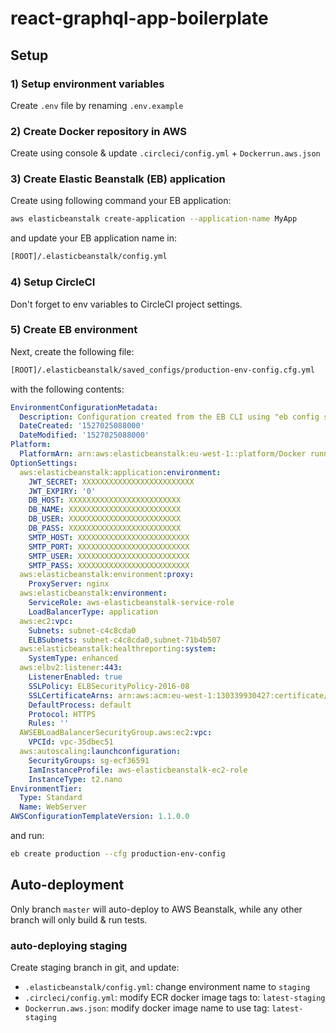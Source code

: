 # react-graphql-app-boilerplate

## Setup

### 1) Setup environment variables

Create `.env` file by renaming `.env.example`

### 2) Create Docker repository in AWS

Create using console & update `.circleci/config.yml` + `Dockerrun.aws.json`

### 3) Create Elastic Beanstalk (EB) application

Create using following command your EB application:

```bash
aws elasticbeanstalk create-application --application-name MyApp
```

and update your EB application name in:

```bash
[ROOT]/.elasticbeanstalk/config.yml
```

### 4) Setup CircleCI

Don't forget to env variables to CircleCI project settings.

### 5) Create EB environment

Next, create the following file:

```bash
[ROOT]/.elasticbeanstalk/saved_configs/production-env-config.cfg.yml
```

with the following contents:

```yml
EnvironmentConfigurationMetadata:
  Description: Configuration created from the EB CLI using "eb config save".
  DateCreated: '1527025088000'
  DateModified: '1527025088000'
Platform:
  PlatformArn: arn:aws:elasticbeanstalk:eu-west-1::platform/Docker running on 64bit Amazon Linux/2.10.0
OptionSettings:
  aws:elasticbeanstalk:application:environment:
    JWT_SECRET: XXXXXXXXXXXXXXXXXXXXXXXXX
    JWT_EXPIRY: '0'
    DB_HOST: XXXXXXXXXXXXXXXXXXXXXXXXX
    DB_NAME: XXXXXXXXXXXXXXXXXXXXXXXXX
    DB_USER: XXXXXXXXXXXXXXXXXXXXXXXXX
    DB_PASS: XXXXXXXXXXXXXXXXXXXXXXXXX
    SMTP_HOST: XXXXXXXXXXXXXXXXXXXXXXXXX
    SMTP_PORT: XXXXXXXXXXXXXXXXXXXXXXXXX
    SMTP_USER: XXXXXXXXXXXXXXXXXXXXXXXXX
    SMTP_PASS: XXXXXXXXXXXXXXXXXXXXXXXXX
  aws:elasticbeanstalk:environment:proxy:
    ProxyServer: nginx
  aws:elasticbeanstalk:environment:
    ServiceRole: aws-elasticbeanstalk-service-role
    LoadBalancerType: application
  aws:ec2:vpc:
    Subnets: subnet-c4c8cda0
    ELBSubnets: subnet-c4c8cda0,subnet-71b4b507
  aws:elasticbeanstalk:healthreporting:system:
    SystemType: enhanced
  aws:elbv2:listener:443:
    ListenerEnabled: true
    SSLPolicy: ELBSecurityPolicy-2016-08
    SSLCertificateArns: arn:aws:acm:eu-west-1:130339930427:certificate/8a698bc0-d8ca-438a-8661-683898ee1150
    DefaultProcess: default
    Protocol: HTTPS
    Rules: ''
  AWSEBLoadBalancerSecurityGroup.aws:ec2:vpc:
    VPCId: vpc-35dbec51
  aws:autoscaling:launchconfiguration:
    SecurityGroups: sg-ecf36591
    IamInstanceProfile: aws-elasticbeanstalk-ec2-role
    InstanceType: t2.nano
EnvironmentTier:
  Type: Standard
  Name: WebServer
AWSConfigurationTemplateVersion: 1.1.0.0
```

and run:

```bash
eb create production --cfg production-env-config
```

## Auto-deployment

Only branch `master` will auto-deploy to AWS Beanstalk, while any other branch will only build & run tests.

### auto-deploying staging

Create staging branch in git, and update:

* `.elasticbeanstalk/config.yml`: change environment name to `staging`
* `.circleci/config.yml`: modify ECR docker image tags to: `latest-staging`
* `Dockerrun.aws.json`: modify docker image name to use tag: `latest-staging`
